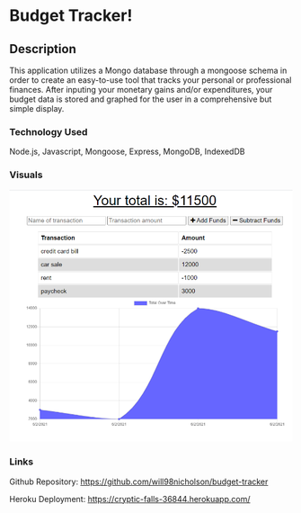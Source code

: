 # Budget Tracker!


## Description

This application utilizes a Mongo database through a mongoose schema in order to create an easy-to-use tool that tracks your personal or professional finances. 
After inputing your monetary gains and/or expenditures, your budget data is stored and graphed for the user in a comprehensive but simple display.

### Technology Used

Node.js, Javascript, Mongoose, Express, MongoDB, IndexedDB

### Visuals

![screenshot](./Images/budget.png)




### Links

Github Repository: https://github.com/will98nicholson/budget-tracker

Heroku Deployment: https://cryptic-falls-36844.herokuapp.com/